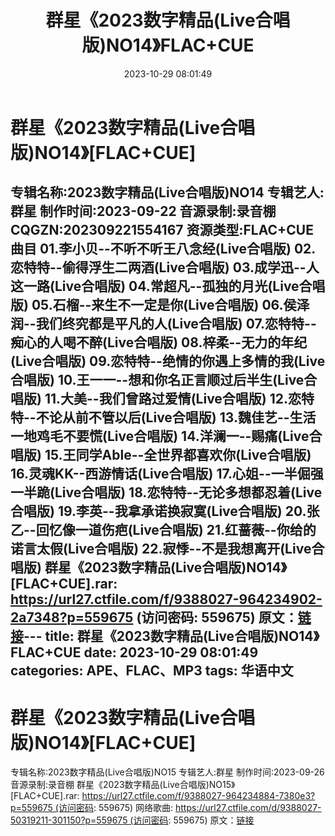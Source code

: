 ﻿---
title: 群星《2023数字精品(Live合唱版)NO14》FLAC+CUE
date: 2023-10-29 08:01:49
categories: APE、FLAC、MP3
tags: 华语中文
---
# 群星《2023数字精品(Live合唱版)NO14》[FLAC+CUE]

专辑名称:2023数字精品(Live合唱版)NO14
专辑艺人:群星
制作时间:2023-09-22
音源录制:录音棚
CQGZN:202309221554167
资源类型:FLAC+CUE
曲目
01.李小贝--不听不听王八念经(Live合唱版)
02.恋特特--偷得浮生二两酒(Live合唱版)
03.成学迅--人这一路(Live合唱版)
04.常超凡--孤独的月光(Live合唱版)
05.石榴--来生不一定是你(Live合唱版)
06.侯泽润--我们终究都是平凡的人(Live合唱版)
07.恋特特--痴心的人喝不醉(Live合唱版)
08.梓柔--无力的年纪(Live合唱版)
09.恋特特--绝情的你遇上多情的我(Live合唱版)
10.王一一--想和你名正言顺过后半生(Live合唱版)
11.大美--我们曾路过爱情(Live合唱版)
12.恋特特--不论从前不管以后(Live合唱版)
13.魏佳艺--生活一地鸡毛不要慌(Live合唱版)
14.洋澜一--赐痛(Live合唱版)
15.王同学Able--全世界都喜欢你(Live合唱版)
16.灵魂KK--西游情话(Live合唱版)
17.心姐--一半倔强一半跪(Live合唱版)
18.恋特特--无论多想都忍着(Live合唱版)
19.李英--我拿承诺换寂寞(Live合唱版)
20.张乙--回忆像一道伤疤(Live合唱版)
21.红蔷薇--你给的诺言太假(Live合唱版)
22.寂悸--不是我想离开(Live合唱版)
群星《2023数字精品(Live合唱版)NO14》[FLAC+CUE].rar: https://url27.ctfile.com/f/9388027-964234902-2a7348?p=559675
(访问密码: 559675)
原文：[链接](https://blog.sina.com.cn/s/blog_1647c7e76010313nt.html)---
title: 群星《2023数字精品(Live合唱版)NO14》FLAC+CUE
date: 2023-10-29 08:01:49
categories: APE、FLAC、MP3
tags: 华语中文
---
# 群星《2023数字精品(Live合唱版)NO14》[FLAC+CUE]

专辑名称:2023数字精品(Live合唱版)NO15
专辑艺人:群星
制作时间:2023-09-26
音源录制:录音棚
群星《2023数字精品(Live合唱版)NO15》[FLAC+CUE].rar: https://url27.ctfile.com/f/9388027-964234884-7380e3?p=559675 (访问密码:
559675)
网络歌曲: https://url27.ctfile.com/d/9388027-50319211-301150?p=559675 (访问密码:
559675)
原文：[链接](https://blog.sina.com.cn/s/blog_1647c7e76010313nt.html)